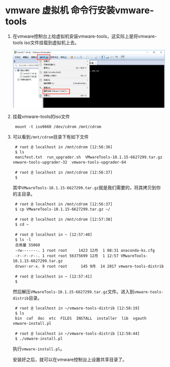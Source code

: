 # vmware 虚拟机 命令行安装vmware-tools #
1. 在vmware控制台上给虚拟机安装vmware-tools，这实际上是将vmware-tools iso文件挂载到虚拟机上去。

	![](https://raw.githubusercontent.com/ernest-dzf/docs/master/pic/vmware-tools.png)
2. 挂载vmware-tools的iso文件

		mount -t iso9660 /dev/cdrom /mnt/cdrom

3. 可以看到`/mnt/cdrom`目录下有如下文件

		# root @ localhost in /mnt/cdrom [12:56:36] 
		$ ls
		manifest.txt  run_upgrader.sh  VMwareTools-10.1.15-6627299.tar.gz  vmware-tools-upgrader-32  vmware-tools-upgrader-64
		
		# root @ localhost in /mnt/cdrom [12:56:37] 
		$ 
	
	其中`VMwareTools-10.1.15-6627299.tar.gz`就是我们需要的，将其拷贝到你的主目录。
		
		# root @ localhost in /mnt/cdrom [12:56:37] 
		$ cp VMwareTools-10.1.15-6627299.tar.gz ~/
		
		# root @ localhost in /mnt/cdrom [12:57:38] 
		$ cd ~
		
		# root @ localhost in ~ [12:57:40] 
		$ ls -l
		总用量 55060
		-rw-------. 1 root root     1423 12月  1 08:31 anaconda-ks.cfg
		-r--r--r--. 1 root root 56375699 12月  1 12:57 VMwareTools-10.1.15-6627299.tar.gz
		drwxr-xr-x. 9 root root      145 9月  14 2017 vmware-tools-distrib
		
		# root @ localhost in ~ [12:57:41] 
		$ 

	然后解压`VMwareTools-10.1.15-6627299.tar.gz`文件。进入到`vmware-tools-distrib`目录。

		# root @ localhost in ~/vmware-tools-distrib [12:58:19] 
		$ ls
		bin  caf  doc  etc  FILES  INSTALL  installer  lib  vgauth  vmware-install.pl
		
		# root @ localhost in ~/vmware-tools-distrib [12:58:44] 
		$ ./vmware-install.pl 

	执行`vmware-install.pl`。

	安装好之后，就可以在vmware控制台上设置共享目录了。